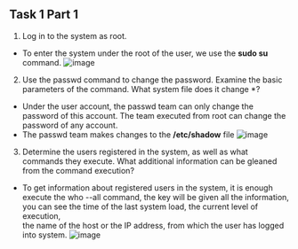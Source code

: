 ## Task 1 Part 1 ##
1) Log in to the system as root.

+ To enter the system under the root of the user, we use the **sudo su** command.
![image](https://github.com/pronetware-it/DevOps_for_Unix/blob/main/linux-base/1-1-1.gif)

2) Use the passwd command to change the password. Examine the basic parameters of the command. 
   What system file does it change *?

+ Under the user account, the passwd team can only change the password of this account.
  The team executed from root can change the password of any account.
+ The passwd team makes changes to the **/etc/shadow** file
![image](https://github.com/pronetware-it/DevOps_for_Unix/blob/main/linux-base/1-1-2.gif)

3) Determine the users registered in the system, as well as what commands they
execute. What additional information can be gleaned from the command
execution?

+ To get information about registered users in the system, 
  it is enough  execute the who --all command, the key will be given all the information, 
  you can see the time of the last system load, the current level of execution,  
  the name of the host or the IP address, from which the user has logged into system.
![image](https://github.com/pronetware-it/DevOps_for_Unix/blob/main/linux-base/1-1-3.gif)
